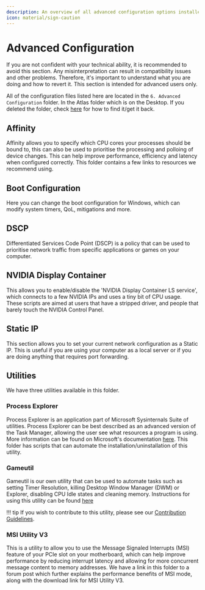 ```yaml
---
description: An overview of all advanced configuration options installed by the AtlasOS playbook
icon: material/sign-caution
---
```


# Advanced Configuration

If you are not confident with your technical ability, it is recommended to avoid this section. Any misinterpretation can result in compatibility issues and other problems. Therefore, it's important to understand what you are doing and how to revert it. This section is intended for advanced users only.

All of the configuration files listed here are located in the `6. Advanced Configuration` folder. In the Atlas folder which is on the Desktop. If you deleted the folder, check [here](../../../faq-and-troubleshooting/common-questions/atlas-folder-missing.md) for how to find it/get it back.

## Affinity

Affinity allows you to specify which CPU cores your processes should be bound to, this can also be used to prioritise the processing and polloing of device changes. This can help improve performance, efficiency and latency when configured correctly. This folder contains a few links to resources we recommend using.

## Boot Configuration

Here you can change the boot configuration for Windows, which can modify system timers, QoL, mitigations and more.

## DSCP

Differentiated Services Code Point (DSCP) is a policy that can be used to prioritise network traffic from specific applications or games on your computer.

## NVIDIA Display Container

This allows you to enable/disable the 'NVIDIA Display Container LS service', which connects to a few NVIDIA IPs and uses a tiny bit of CPU usage.
These scripts are aimed at users that have a stripped driver, and people that barely touch the NVIDIA Control Panel.

## Static IP

This section allows you to set your current network configuration as a Static IP. This is useful if you are using your computer as a local server or if you are doing anything that requires port forwarding.

## Utilities

We have three utilities available in this folder.

### Process Explorer

Process Explorer is an application part of Microsoft Sysinternals Suite of utilities. Process Explorer can be best described as an advanced version of the Task Manager, allowing the user see what resources a program is using. More information can be found on Microsoft's documentation [here](https://learn.microsoft.com/en-us/sysinternals/downloads/process-explorer). This folder has scripts that can automate the installation/uninstallation of this utility.

### Gameutil

Gameutil is our own utility that can be used to automate tasks such as setting Timer Resolution, killing Desktop Window Manager (DWM) or Explorer, disabling CPU Idle states and cleaning memory. Instructions for using this utility can be found [here](https://github.com/Atlas-OS/utilities/tree/dev#gameutil-rs)

!!! tip
    If you wish to contribute to this utility, please see our [Contribution Guidelines](../../../contributions.md).

### MSI Utility V3

This is a utility to allow you to use the Message Signaled Interrupts (MSI) feature of your PCIe slot on your motherboard, which can help improve performance by reducing interrupt latency and allowing for more concurrent message content to memory addresses. We have a link in this folder to a forum post which further explains the performance benefits of MSI mode, along with the download link for MSI Utility V3.